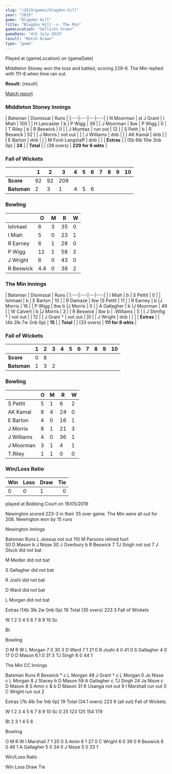 ```yaml
---
slug: "/2019/games/blagdon-hill"
year: "2019"
game: "Blagdon Hill"
title: "Blagdon Hill -v- The Min"
gameLocation: "Sellicks Green"
gameDate: "4th July 2019"
result: "Match Drawn"
type: "game"
---
```


Played at {gameLocation} on {gameDate}

Middleton Stoney won the toss and batted, scoring 229-6. The Min replied with 111-8 when time ran out. 

**Result:** {result}

<a href="http://www.middletonstoneycc.co.uk/club-news/2019/mscc-vs-the-min-2019/">Match report</a>

### Middleton Stoney Innings

| Batsman | Dismissal | Runs |
|:---|:---|---|---:|
| N Moorman | st J Grant | I Miah | 100 |
| H Lancaster | b | P Wigg | 39 |
| J Moorman | lbw | P Wigg | 0 |
| T Riley | b | R Beswick | 0 |
| J Mumtaz | run out | 12 |
| S Petit | b | R Beswick | 52 |
| J Morris | not out | |
| J Williams | dnb | |
| AK Kamal | dnb | |
| E Barton | dnb | |
| M Ford-Langstaff | dnb | |
| **Extras** | | (5b 6lb 10w 3nb 0p) | **24** |
| **Total** | | (38 overs) | **229 for 6 wkts** |

### Fall of Wickets

| | 1 | 2 | 3 | 4 | 5 | 6 | 7 | 8 | 9 | 10 |
|---|---|---|---|---|---|---|---|---|---|---|
| **Score** | 92 | 92 | 209 | | | |
| **Batsman** | 2 | 3 | 1 | 4 | 5 | 6 | | |

### Bowling

| | O | M | R | W |
|---|---|---|---|---|
| Ishmael | 6 | 3 | 35 | 0 |
| I Miah | 5 | 0 | 23 | 1 |
| R Earney | 6 | 1 | 28 | 0 |
| P Wigg | 11 | 1 | 58 | 2 |
| J Wright | 6 | 0 | 43 | 0 |
| R Beswick | 4.4 | 0 | 39 | 2 |

### The Min Innings

| Batsman | Dismissal | Runs |
|:---|:---|---|---:|
| I Miah | b | S Pettit | 0 |
| Ishmael | b | E Barton | 10 |
| R Damaze | lbw |S Pettit | 11 |
| R Earney | b |J Morris | 16 |
| P Wigg | lbw b |J Morris | 0 |
| A Gallagher | b |J Moorman | 49 |
| W Calvert | b |J Morris | 3 |
| R Beswick | lbw b | .Williams | 5 |
| J Stimfig † | not out | | 12 |
| J Grant † | not out | |0 |
| J Wright | dnb | | |
| **Extras** | | (4b 2lb 7w 2nb 0p) | **15** |
| **Total** | | (33 overs) | **111 for 8 wkts** |

### Fall of Wickets

| | 1 | 2 | 3 | 4 | 5 | 6 | 7 | 8 | 9 | 10 |
|---|---|---|---|---|---|---|---|---|---|---|
| **Score** | 0 | 8 | | | | |
| **Batsman** | 1 | 3 | 2 | | | | | |

### Bowling

| | O | M | R | W |
|---|---|---|---|---|
| S Pettit |5 |1 |6 |2 |
| AK Kamal |8 |4 |24 |0 |
| E Barton |4 |0 |16 |1 |
| J Morris |8 |1 |21 |3 |
| J Williams |4 |0 |36 |1 |
| J Moorman |3 |1 |4 |1 |
| T.Riley | 1 | 1 | 0| 0 |

### Win/Loss Ratio

| Win | Loss | Draw |Tie |
|:---|:---|:---|---:|
| 0 | 0 | 1 | 0 |



played at Bobbing Court on 19/05/2019

Newington scored 223-3 in their 35 over game. The Min were all out for 208. Newington won by 15 runs

Newington Innings

Batsman	Runs
L Jessup	not out	
110
M Parsons	retired hurt	
50
D Mason	b	J Nisse	30
J Overbury	b	R Beswick	7
TJ Singh	not out	
7
J Glock	did not bat	

M Medler	did not bat	

S Gallagher	did not bat	

R Joshi	did not bat	

D Ward	did not bat	

L Morgan	did not bat	

Extras	(14b 3lb 2w 0nb 0p)	19
Total	(35 overs)	223 3
Fall of Wickets

W	1	2	3	4	5	6	7	8	9	10
Sc	









Bt	









Bowling


O	M	R	W
L Morgan	7	0	30	3
D Ward	7	1	21	0
R Joshi	4	0	41	0
S Gallagher	4	0	17	0
D Mason	6.1	0	31	3
TJ Singh	6	0	44	1










The Min CC Innings

Batsman	Runs
R Beswick *	c	L Morgan	48
J Grant †	c	L Morgan	0
Jo Nisse	c	L Morgan	8
J Stacey	b	D Mason	59
A Gallagher	c	TJ Singh	24
Ja Nisse	c	D Mason	8
S Amin	c & b	D Mason	31
K Usanga	not out	
9
I Marshall	run out	
0
C Wright	run out	
2




Extras	(7b 4lb 5w 1nb 0p)	19
Total	(34.1 overs)	223 9 (all out)
Fall of Wickets

W	1	2	3	4	5	6	7	8	9	10
Sc	0	25	123	125	154	179	



Bt	2	3	1	4	5	6	



Bowling


O	M	R	W
I Marshall	7	1	20	0
S Amin	6	1	27	0
C Wright	6	0	39	0
R Beswick	6	0	46	1
A Gallagher	5	0	34	0
J Nisse	5	0	33	1




















Win/Loss Ratio

Win	Loss	Draw	Tie






